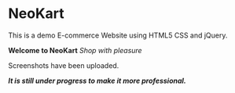 # NeoKart
This is a demo E-commerce Website using HTML5 CSS and jQuery.

**Welcome to NeoKart**
*Shop with pleasure*

Screenshots have been uploaded.

***It is still under progress to make it more professional.***
